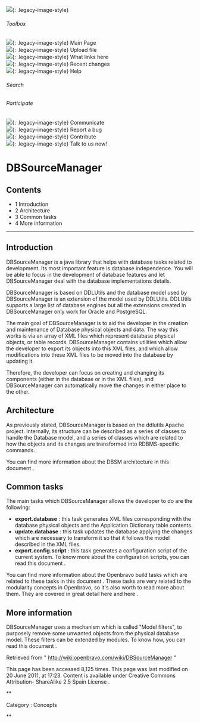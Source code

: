 ![](skins/openbravo/images/social-blogs-sidebar-banner.png){: .legacy-image-style}

######  Toolbox

![](skins/openbravo/images/flecha1.jpg){: .legacy-image-style} Main Page  
![](skins/openbravo/images/flecha1.jpg){: .legacy-image-style} Upload file  
![](skins/openbravo/images/flecha1.jpg){: .legacy-image-style} What links here  
![](skins/openbravo/images/flecha1.jpg){: .legacy-image-style} Recent changes  
![](skins/openbravo/images/flecha1.jpg){: .legacy-image-style} Help  
  
  

######  Search

######  Participate

![](skins/openbravo/images/flecha1.jpg){: .legacy-image-style} Communicate  
![](skins/openbravo/images/flecha1.jpg){: .legacy-image-style} Report a bug  
![](skins/openbravo/images/flecha1.jpg){: .legacy-image-style} Contribute  
![](skins/openbravo/images/flecha1.jpg){: .legacy-image-style} Talk to us now!  

  

#  DBSourceManager

##  Contents

  * 1  Introduction 
  * 2  Architecture 
  * 3  Common tasks 
  * 4  More information 

  
---  
  
##  Introduction

DBSourceManager is a java library that helps with database tasks related to
development. Its most important feature is database independence. You will be
able to focus in the development of database features and let DBSourceManager
deal with the database implementations details.

DBSourceManager is based on  DDLUtils  and the database model used by
DBSourceManager is an extension of the model used by DDLUtils. DDLUtils
supports a large list of database engines but all the extensions created in
DBSourceManager only work for Oracle and PostgreSQL.

The main goal of DBSourceManager is to aid the developer in the creation and
maintenance of Database physical objects and data. The way this works is via
an array of XML files which represent database physical objects, or table
records. DBSourceManager contains utilities which allow the developer to
export its objects into this XML files, and which allow modifications into
these XML files to be moved into the database by updating it.

Therefore, the developer can focus on creating and changing its components
(either in the database or in the XML files), and DBSourceManager can
automatically move the changes in either place to the other.

##  Architecture

As previously stated, DBSourceManager is based on the ddlutils Apache project.
Internally, its structure can be described as a series of classes to handle
the Database model, and a series of classes which are related to how the
objects and its changes are transformed into RDBMS-specific commands.

You can find more information about the DBSM architecture in  this document  .

##  Common tasks

The main tasks which DBSourceManager allows the developer to do are the
following:

  * **export.database** : this task generates XML files corresponding with the database physical objects and the Application Dictionary table contents. 
  * **update.database** : this task updates the database applying the changes which are necessary to transform it so that it follows the model described in the XML files. 
  * **export.config.script** : this task generates a configuration script of the current system. To know more about the configuration scripts, you can read  this document  . 

You can find more information about the Openbravo build tasks which are
related to these tasks in  this document  . These tasks are very related to
the modularity concepts in Openbravo, so it's also worth to read more about
them. They are covered in great detail  here  and  here  .

##  More information

DBSourceManager uses a mechanism which is called "Model filters", to purposely
remove some unwanted objects from the physical database model. These filters
can be extended by modules. To know how, you can read  this document  .

Retrieved from "  http://wiki.openbravo.com/wiki/DBSourceManager  "

This page has been accessed 8,125 times. This page was last modified on 20
June 2011, at 17:23. Content is available under  Creative Commons Attribution-
ShareAlike 2.5 Spain License  .

  
**

Category  :  Concepts

**

